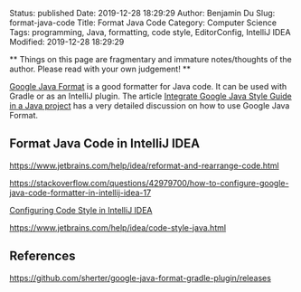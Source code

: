 Status: published
Date: 2019-12-28 18:29:29
Author: Benjamin Du
Slug: format-java-code
Title: Format Java Code
Category: Computer Science
Tags: programming, Java, formatting, code style, EditorConfig, IntelliJ IDEA
Modified: 2019-12-28 18:29:29

**
Things on this page are fragmentary and immature notes/thoughts of the author.
Please read with your own judgement!
**

[Google Java Format](https://github.com/google/google-java-format)
is a good formatter for Java code.
It can be used with Gradle or as an IntelliJ plugin.
The article
[Integrate Google Java Style Guide in a Java project](https://medium.com/@alexprut/integrate-google-java-style-guide-in-a-java-project-567abb6d7987)
has a very detailed discussion on how to use Google Java Format.

## Format Java Code in IntelliJ IDEA

https://www.jetbrains.com/help/idea/reformat-and-rearrange-code.html

https://stackoverflow.com/questions/42979700/how-to-configure-google-java-code-formatter-in-intellij-idea-17

[Configuring Code Style in IntelliJ IDEA](https://www.jetbrains.com/help/idea/configuring-code-style.html)

https://www.jetbrains.com/help/idea/code-style-java.html

## References

https://github.com/sherter/google-java-format-gradle-plugin/releases
